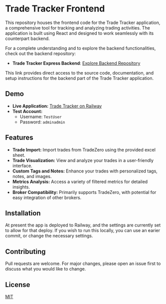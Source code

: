# Trade Tracker Frontend

This repository houses the frontend code for the Trade Tracker application, a comprehensive tool for tracking and analyzing trading activities. The application is built using React and designed to work seamlessly with its counterpart backend.

For a complete understanding and to explore the backend functionalities, check out the backend repository:

- **Trade Tracker Express Backend**: [Explore Backend Repository](https://github.com/Jas667/trade_tracker_express_backend)

This link provides direct access to the source code, documentation, and setup instructions for the backend part of the Trade Tracker application.


## Demo

- **Live Application:** [Trade Tracker on Railway](https://tradetrackerfrontend-production.up.railway.app/)
- **Test Account:**
  - Username: `TestUser`
  - Password: `adminadmin`

## Features

- **Trade Import:** Import trades from TradeZero using the provided excel sheet.
- **Trade Visualization:** View and analyze your trades in a user-friendly interface.
- **Custom Tags and Notes:** Enhance your trades with personalized tags, notes, and images.
- **Metrics Analysis:** Access a variety of filtered metrics for detailed insights.
- **Broker Compatibility:** Primarily supports TradeZero, with potential for easy integration of other brokers.

## Installation

At present the app is deployed to Railway, and the settings are currently set to allow for that deploy. If you wish to run this locally, you can use an earier commit, or change the necessary settings.

## Contributing

Pull requests are welcome. For major changes, please open an issue first to discuss what you would like to change.

## License

[MIT](https://choosealicense.com/licenses/mit/)

```
